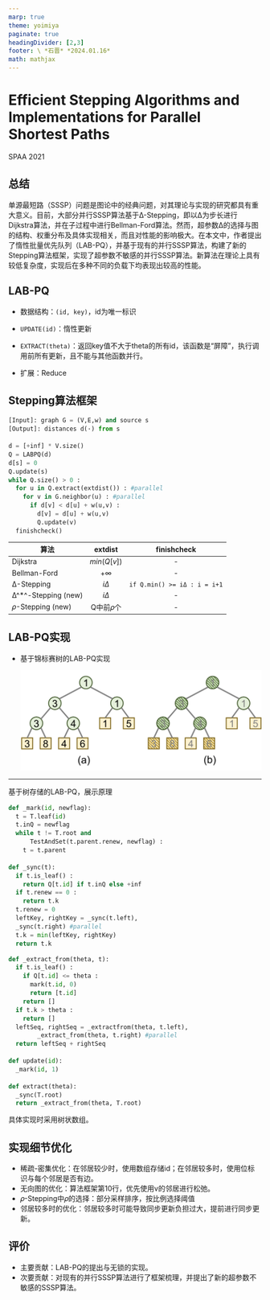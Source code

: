 ```yaml
---
marp: true
theme: yoimiya
paginate: true
headingDivider: [2,3]
footer: \ *石晋* *2024.01.16*
math: mathjax
---
```


<!-- _class: cover_a-->
<!-- _paginate: "" -->
<!-- _footer: "" -->

# Efficient Stepping Algorithms and Implementations for Parallel Shortest Paths

SPAA 2021

## 总结

单源最短路（SSSP）问题是图论中的经典问题，对其理论与实现的研究都具有重大意义。目前，大部分并行SSSP算法基于Δ-Stepping，即以Δ为步长进行Dijkstra算法，并在子过程中进行Bellman-Ford算法。然而，超参数Δ的选择与图的结构、权重分布及具体实现相关，而且对性能的影响极大。在本文中，作者提出了惰性批量优先队列（LAB-PQ），并基于现有的并行SSSP算法，构建了新的Stepping算法框架，实现了超参数不敏感的并行SSSP算法。新算法在理论上具有较低复杂度，实现后在多种不同的负载下均表现出较高的性能。

## LAB-PQ

- 数据结构：`(id, key)`，id为唯一标识

- `UPDATE(id)`：惰性更新
- `EXTRACT(theta)`：返回key值不大于theta的所有id，该函数是“屏障”，执行调用前所有更新，且不能与其他函数并行。
- 扩展：Reduce

## Stepping算法框架

```python
[Input]: graph G = (V,E,w) and source s
[Output]: distances d(·) from s

d = [+inf] * V.size()
Q = LABPQ(d)
d[s] = 0
Q.update(s)
while Q.size() > 0 :
  for u in Q.extract(extdist()) : #parallel
    for v in G.neighbor(u) : #parallel
      if d[v] < d[u] + w(u,v) :
        d[v] = d[u] + w(u,v)
        Q.update(v)
  finishcheck()
```

| 算法                |   extdist   |         finishcheck          |
| ------------------- | :---------: | :--------------------------: |
| Dijkstra            | $min(Q[v])$ |              -               |
| Bellman-Ford        |  $+\infty$  |              -               |
| Δ-Stepping          |  $i\Delta$  | `if Q.min() >= iΔ : i = i+1` |
| Δ^*^-Stepping (new) |  $i\Delta$  |              -               |
| 𝜌-Stepping (new)    |  Q中前𝜌个   |              -               |

## LAB-PQ实现

- 基于锦标赛树的LAB-PQ实现

  ![锦标赛树](./_SPAA_2021_Parallel%20Shortest%20Paths.assets/锦标赛树.png)

---

<!-- _class: cols-2 -->

基于树存储的LAB-PQ，展示原理
<div class=ldiv>

```python
def _mark(id, newflag):
  t = T.leaf(id)
  t.inQ = newflag
  while t != T.root and 
      TestAndSet(t.parent.renew, newflag) :
    t = t.parent

def _sync(t):
  if t.is_leaf() :
    return Q[t.id] if t.inQ else +inf
  if t.renew == 0 :
    return t.k
  t.renew = 0
  leftKey, rightKey = _sync(t.left),
  _sync(t.right) #parallel
  t.k = min(leftKey, rightKey)
  return t.k
```

</div>

<div class=rdiv>

```python
def _extract_from(theta, t):
  if t.is_leaf() :
    if Q[t.id] <= theta :
      mark(t.id, 0)
      return [t.id]
    return []
  if t.k > theta :
    return []
  leftSeq, rightSeq = _extractfrom(theta, t.left),
        _extract_from(theta, t.right) #parallel
  return leftSeq + rightSeq

def update(id):
  _mark(id, 1)

def extract(theta):
  _sync(T.root)
  return _extract_from(theta, T.root)
```

具体实现时采用树状数组。

</div>

## 实现细节优化

- 稀疏-密集优化：在邻居较少时，使用数组存储id；在邻居较多时，使用位标识与每个邻居是否有边。
- 无向图的优化：算法框架第10行，优先使用v的邻居进行松弛。
- 𝜌-Stepping中𝜌的选择：部分采样排序，按比例选择阈值
- 邻居较多时的优化：邻居较多时可能导致同步更新负担过大，提前进行同步更新。

## 评价

- 主要贡献：LAB-PQ的提出与无锁的实现。
- 次要贡献：对现有的并行SSSP算法进行了框架梳理，并提出了新的超参数不敏感的SSSP算法。
